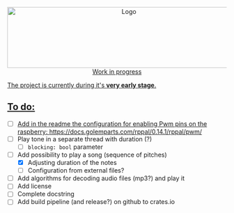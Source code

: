 <p align="center">
  <a href="https://github.com/salvatore-giammanco/pi-tone">
    <img src="https://i.imgur.com/oX91gdh.png" alt="Logo" height="140" width="543>
  </a>
</p>

This project aims to become a Rust crate which provides the same functionalities as Arduino's `tone` and `noTone` functions and more to Raspberry PI.

## Work in progress
The project is currently during it's **very early stage**.

## To do:
- [ ] Add in the readme the configuration for enabling Pwm pins on the raspberry: https://docs.golemparts.com/rppal/0.14.1/rppal/pwm/
- [ ] Play tone in a separate thread with duration (?)
    - [ ] `blocking: bool` parameter
- [ ] Add possibility to play a song (sequence of pitches)
    - [x] Adjusting duration of the notes
    - [ ] Configuration from external files?
- [ ] Add algorithms for decoding audio files (mp3?) and play it
- [ ] Add license
- [ ] Complete docstring
- [ ] Add build pipeline (and release?) on github to crates.io